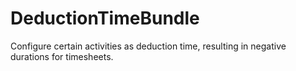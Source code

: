 # DeductionTimeBundle
Configure certain activities as deduction time, resulting in negative durations for timesheets.
